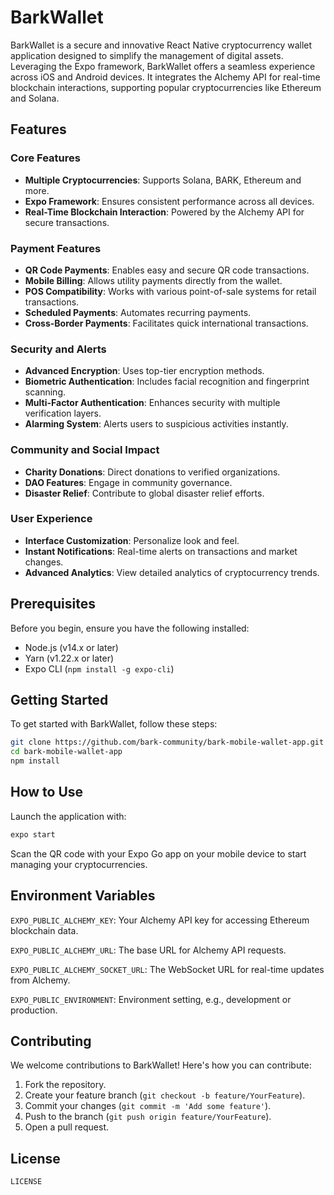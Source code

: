 # BarkWallet

BarkWallet is a secure and innovative React Native cryptocurrency wallet application designed to simplify the management of digital assets. Leveraging the Expo framework, BarkWallet offers a seamless experience across iOS and Android devices. It integrates the Alchemy API for real-time blockchain interactions, supporting popular cryptocurrencies like Ethereum and Solana.

## Features

### Core Features
- **Multiple Cryptocurrencies**: Supports Solana, BARK, Ethereum and more.
- **Expo Framework**: Ensures consistent performance across all devices.
- **Real-Time Blockchain Interaction**: Powered by the Alchemy API for secure transactions.

### Payment Features
- **QR Code Payments**: Enables easy and secure QR code transactions.
- **Mobile Billing**: Allows utility payments directly from the wallet.
- **POS Compatibility**: Works with various point-of-sale systems for retail transactions.
- **Scheduled Payments**: Automates recurring payments.
- **Cross-Border Payments**: Facilitates quick international transactions.

### Security and Alerts
- **Advanced Encryption**: Uses top-tier encryption methods.
- **Biometric Authentication**: Includes facial recognition and fingerprint scanning.
- **Multi-Factor Authentication**: Enhances security with multiple verification layers.
- **Alarming System**: Alerts users to suspicious activities instantly.

### Community and Social Impact
- **Charity Donations**: Direct donations to verified organizations.
- **DAO Features**: Engage in community governance.
- **Disaster Relief**: Contribute to global disaster relief efforts.

### User Experience
- **Interface Customization**: Personalize look and feel.
- **Instant Notifications**: Real-time alerts on transactions and market changes.
- **Advanced Analytics**: View detailed analytics of cryptocurrency trends.

## Prerequisites

Before you begin, ensure you have the following installed:

- Node.js (v14.x or later)
- Yarn (v1.22.x or later)
- Expo CLI (`npm install -g expo-cli`)

## Getting Started

To get started with BarkWallet, follow these steps:

```bash
git clone https://github.com/bark-community/bark-mobile-wallet-app.git
cd bark-mobile-wallet-app
npm install
```

## How to Use

Launch the application with:

```bash
expo start
```

Scan the QR code with your Expo Go app on your mobile device to start managing your cryptocurrencies.

## Environment Variables

`EXPO_PUBLIC_ALCHEMY_KEY`: Your Alchemy API key for accessing Ethereum blockchain data.

`EXPO_PUBLIC_ALCHEMY_URL`: The base URL for Alchemy API requests.

`EXPO_PUBLIC_ALCHEMY_SOCKET_URL`: The WebSocket URL for real-time updates from Alchemy.

`EXPO_PUBLIC_ENVIRONMENT`: Environment setting, e.g., development or production.

## Contributing

We welcome contributions to BarkWallet! Here's how you can contribute:

1. Fork the repository.
2. Create your feature branch (`git checkout -b feature/YourFeature`).
3. Commit your changes (`git commit -m 'Add some feature'`).
4. Push to the branch (`git push origin feature/YourFeature`).
5. Open a pull request.

## License

`LICENSE`

